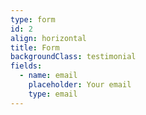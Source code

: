 ```yaml
---
type: form
id: 2
align: horizontal
title: Form
backgroundClass: testimonial
fields:
  - name: email
    placeholder: Your email
    type: email
---
```

